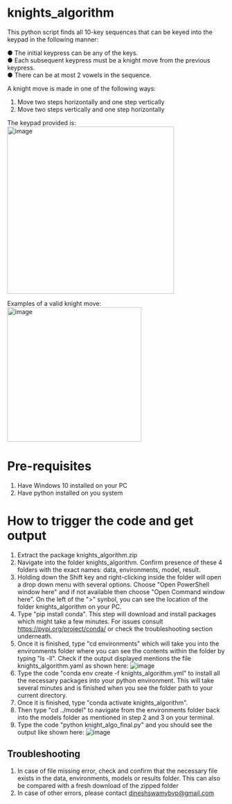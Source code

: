 # knights_algorithm

This python script finds all 10-key sequences that can be keyed into the keypad
in the following manner: <br>

●	The initial keypress can be any of the keys. <br>
●	Each subsequent keypress must be a knight move from the previous keypress. <br>
●	There can be at most 2 vowels in the sequence. <br>

A knight move is made in one of the following ways:
1.	Move two steps horizontally and one step vertically
2.	Move two steps vertically and one step horizontally

The keypad provided is: <br>
<img width="385" alt="image" src="https://github.com/user-attachments/assets/47da3383-d09e-48be-894c-765dc0e15e7d">

Examples of a valid knight move: <br>
<img width="310" alt="image" src="https://github.com/user-attachments/assets/608aabd0-a4e0-4f09-b55c-c14cdf965c3d">

# Pre-requisites

1. Have Windows 10 installed on your PC
2. Have python installed on you system

# How to trigger the code and get output

1. Extract the package knights_algorithm.zip
2. Navigate into the folder knights_algorithm. Confirm presence of these 4 folders with the exact names: data, environments, model, result.
3. Holding down the Shift key and right-clicking inside the folder will open a drop down menu with several options. Choose "Open PowerShell window here" and if not available then choose "Open Command window here". On the left of the ">" synbol, you can see the location of the folder knights_algorithm on your PC.
4. Type "pip install conda". This step will download and install packages which might take a few minutes. For issues consult https://pypi.org/project/conda/ or check the troubleshooting section underneath.
5. Once it is finished, type "cd environments" which will take you into the environments folder where you can see the contents within the folder by typing "ls -ll". Check if the output displayed mentions the file knights_algorithm.yaml as shown here: ![image](https://github.com/user-attachments/assets/29f2e128-6c31-4266-8463-33d195723b3c)
6. Type the code "conda env create -f knights_algorithm.yml" to install all the necessary packages into your python environment. This will take several minutes and is finished when you see the folder path to your current directory.
7. Once it is finished, type "conda activate knights_algorithm".
8. Then type "cd ../model" to navigate from the environments folder back into the models folder as mentioned in step 2 and 3 on your terminal.
9. Type the code "python knight_algo_final.py" and you should see the output like shown here: ![image](https://github.com/user-attachments/assets/461aeea7-497f-48c2-8f3e-b7403c60b067)

## Troubleshooting

1. In case of file missing error, check and confirm that the necessary file exists in the data, environments, models or results folder. This can also be compared  with a fresh download of the zipped folder
2. In case of other errors, please contact dineshswamybvp@gmail.com
